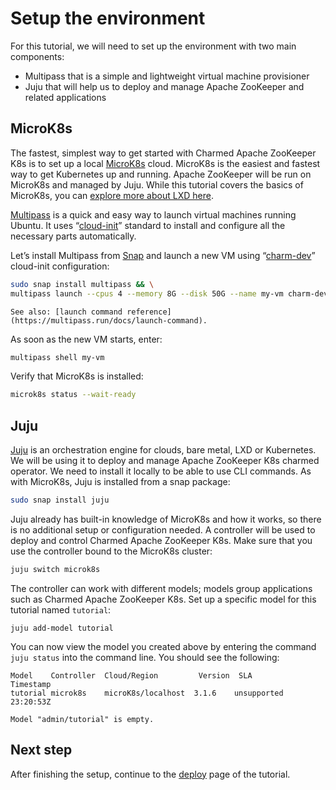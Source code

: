 # Setup the environment

For this tutorial, we will need to set up the environment with two main components:

* Multipass that is a simple and lightweight virtual machine provisioner
* Juju that will help us to deploy and manage Apache ZooKeeper and related applications

## MicroK8s

The fastest, simplest way to get started with Charmed Apache ZooKeeper K8s is to set up a local [MicroK8s](https://microk8s.io/) cloud. MicroK8s is the easiest and fastest way to get Kubernetes up and running. Apache ZooKeeper will be run on MicroK8s and managed by Juju. While this tutorial covers the basics of MicroK8s, you can [explore more about LXD here](https://linuxcontainers.org/lxd/getting-started-cli/). 

[Multipass](https://multipass.run/) is a quick and easy way to launch virtual machines running Ubuntu. It uses “[cloud-init](https://cloud-init.io/)” standard to install and configure all the necessary parts automatically.

Let’s install Multipass from [Snap](https://snapcraft.io/multipass) and launch a new VM using “[charm-dev](https://github.com/canonical/multipass-blueprints/blob/main/v1/charm-dev.yaml)” cloud-init configuration:

```bash
sudo snap install multipass && \
multipass launch --cpus 4 --memory 8G --disk 50G --name my-vm charm-dev
```

```{note}
See also: [launch command reference](https://multipass.run/docs/launch-command).
```

As soon as the new VM starts, enter:

```bash
multipass shell my-vm
```

Verify that MicroK8s is installed:

```bash
microk8s status --wait-ready
```

## Juju

[Juju](https://juju.is/) is an orchestration engine for clouds, bare metal, LXD or Kubernetes. We will be using it to deploy and manage Apache ZooKeeper K8s charmed operator. We need to install it locally to be able to use CLI commands. As with MicroK8s, Juju is installed from a snap package:

```bash
sudo snap install juju
```

Juju already has built-in knowledge of MicroK8s and how it works, so there is no additional setup or configuration needed. A controller will be used to deploy and control Charmed Apache ZooKeeper K8s. Make sure that you use the controller bound to the MicroK8s cluster:

```bash
juju switch microk8s
```

The controller can work with different models; models group applications such as Charmed Apache ZooKeeper K8s. Set up a specific model for this tutorial named `tutorial`:

```shell
juju add-model tutorial
```

You can now view the model you created above by entering the command `juju status` into the command line. You should see the following:

```
Model    Controller  Cloud/Region         Version  SLA          Timestamp
tutorial microk8s    microK8s/localhost  3.1.6    unsupported  23:20:53Z

Model "admin/tutorial" is empty.
```

## Next step

After finishing the setup, continue to the [deploy](deploy) page of the tutorial.
